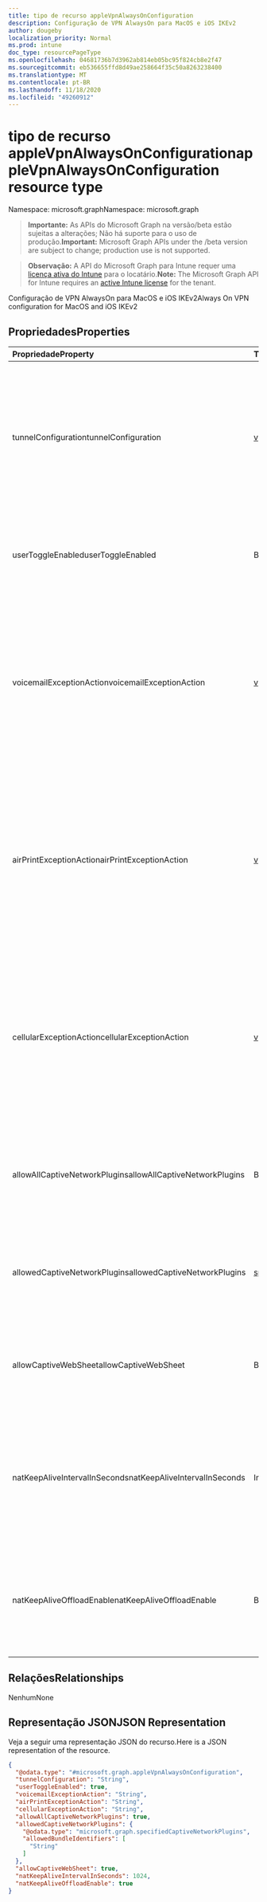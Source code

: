 ```yaml
---
title: tipo de recurso appleVpnAlwaysOnConfiguration
description: Configuração de VPN AlwaysOn para MacOS e iOS IKEv2
author: dougeby
localization_priority: Normal
ms.prod: intune
doc_type: resourcePageType
ms.openlocfilehash: 04681736b7d3962ab814eb05bc95f824cb8e2f47
ms.sourcegitcommit: eb536655ffd8d49ae258664f35c50a8263238400
ms.translationtype: MT
ms.contentlocale: pt-BR
ms.lasthandoff: 11/18/2020
ms.locfileid: "49260912"
---
```

# <a name="applevpnalwaysonconfiguration-resource-type"></a><span data-ttu-id="ab9c5-103">tipo de recurso appleVpnAlwaysOnConfiguration</span><span class="sxs-lookup"><span data-stu-id="ab9c5-103">appleVpnAlwaysOnConfiguration resource type</span></span>

<span data-ttu-id="ab9c5-104">Namespace: microsoft.graph</span><span class="sxs-lookup"><span data-stu-id="ab9c5-104">Namespace: microsoft.graph</span></span>

> <span data-ttu-id="ab9c5-105">**Importante:** As APIs do Microsoft Graph na versão/beta estão sujeitas a alterações; Não há suporte para o uso de produção.</span><span class="sxs-lookup"><span data-stu-id="ab9c5-105">**Important:** Microsoft Graph APIs under the /beta version are subject to change; production use is not supported.</span></span>

> <span data-ttu-id="ab9c5-106">**Observação:** A API do Microsoft Graph para Intune requer uma [licença ativa do Intune](https://go.microsoft.com/fwlink/?linkid=839381) para o locatário.</span><span class="sxs-lookup"><span data-stu-id="ab9c5-106">**Note:** The Microsoft Graph API for Intune requires an [active Intune license](https://go.microsoft.com/fwlink/?linkid=839381) for the tenant.</span></span>

<span data-ttu-id="ab9c5-107">Configuração de VPN AlwaysOn para MacOS e iOS IKEv2</span><span class="sxs-lookup"><span data-stu-id="ab9c5-107">Always On VPN configuration for MacOS and iOS IKEv2</span></span>

## <a name="properties"></a><span data-ttu-id="ab9c5-108">Propriedades</span><span class="sxs-lookup"><span data-stu-id="ab9c5-108">Properties</span></span>
|<span data-ttu-id="ab9c5-109">Propriedade</span><span class="sxs-lookup"><span data-stu-id="ab9c5-109">Property</span></span>|<span data-ttu-id="ab9c5-110">Tipo</span><span class="sxs-lookup"><span data-stu-id="ab9c5-110">Type</span></span>|<span data-ttu-id="ab9c5-111">Descrição</span><span class="sxs-lookup"><span data-stu-id="ab9c5-111">Description</span></span>|
|:---|:---|:---|
|<span data-ttu-id="ab9c5-112">tunnelConfiguration</span><span class="sxs-lookup"><span data-stu-id="ab9c5-112">tunnelConfiguration</span></span>|[<span data-ttu-id="ab9c5-113">vpnTunnelConfigurationType</span><span class="sxs-lookup"><span data-stu-id="ab9c5-113">vpnTunnelConfigurationType</span></span>](../resources/intune-deviceconfig-vpntunnelconfigurationtype.md)|<span data-ttu-id="ab9c5-114">Determina a quais conexões a configuração de túnel específica se aplica.</span><span class="sxs-lookup"><span data-stu-id="ab9c5-114">Determines what connections the specific tunnel configuration applies to.</span></span> <span data-ttu-id="ab9c5-115">Os valores possíveis são: `wifiAndCellular`, `cellular`, `wifi`.</span><span class="sxs-lookup"><span data-stu-id="ab9c5-115">Possible values are: `wifiAndCellular`, `cellular`, `wifi`.</span></span>|
|<span data-ttu-id="ab9c5-116">userToggleEnabled</span><span class="sxs-lookup"><span data-stu-id="ab9c5-116">userToggleEnabled</span></span>|<span data-ttu-id="ab9c5-117">Booliano</span><span class="sxs-lookup"><span data-stu-id="ab9c5-117">Boolean</span></span>|<span data-ttu-id="ab9c5-118">Permitir que o usuário alterne a configuração VPN usando a interface do usuário</span><span class="sxs-lookup"><span data-stu-id="ab9c5-118">Allow the user to toggle the VPN configuration using the UI</span></span>|
|<span data-ttu-id="ab9c5-119">voicemailExceptionAction</span><span class="sxs-lookup"><span data-stu-id="ab9c5-119">voicemailExceptionAction</span></span>|[<span data-ttu-id="ab9c5-120">vpnServiceExceptionAction</span><span class="sxs-lookup"><span data-stu-id="ab9c5-120">vpnServiceExceptionAction</span></span>](../resources/intune-deviceconfig-vpnserviceexceptionaction.md)|<span data-ttu-id="ab9c5-121">Determine se o serviço de caixa postal será isento da conexão VPN sempre ativa.</span><span class="sxs-lookup"><span data-stu-id="ab9c5-121">Determine whether voicemail service will be exempt from the always-on VPN connection.</span></span> <span data-ttu-id="ab9c5-122">Os valores possíveis são: `forceTrafficViaVPN`, `allowTrafficOutside`, `dropTraffic`.</span><span class="sxs-lookup"><span data-stu-id="ab9c5-122">Possible values are: `forceTrafficViaVPN`, `allowTrafficOutside`, `dropTraffic`.</span></span>|
|<span data-ttu-id="ab9c5-123">airPrintExceptionAction</span><span class="sxs-lookup"><span data-stu-id="ab9c5-123">airPrintExceptionAction</span></span>|[<span data-ttu-id="ab9c5-124">vpnServiceExceptionAction</span><span class="sxs-lookup"><span data-stu-id="ab9c5-124">vpnServiceExceptionAction</span></span>](../resources/intune-deviceconfig-vpnserviceexceptionaction.md)|<span data-ttu-id="ab9c5-125">Determine se o serviço de impressão do servidor será isento da conexão VPN sempre ativa.</span><span class="sxs-lookup"><span data-stu-id="ab9c5-125">Determine whether AirPrint service will be exempt from the always-on VPN connection.</span></span> <span data-ttu-id="ab9c5-126">Os valores possíveis são: `forceTrafficViaVPN`, `allowTrafficOutside`, `dropTraffic`.</span><span class="sxs-lookup"><span data-stu-id="ab9c5-126">Possible values are: `forceTrafficViaVPN`, `allowTrafficOutside`, `dropTraffic`.</span></span>|
|<span data-ttu-id="ab9c5-127">cellularExceptionAction</span><span class="sxs-lookup"><span data-stu-id="ab9c5-127">cellularExceptionAction</span></span>|[<span data-ttu-id="ab9c5-128">vpnServiceExceptionAction</span><span class="sxs-lookup"><span data-stu-id="ab9c5-128">vpnServiceExceptionAction</span></span>](../resources/intune-deviceconfig-vpnserviceexceptionaction.md)|<span data-ttu-id="ab9c5-129">Determine se o serviço celular será isento da conexão VPN sempre ativa.</span><span class="sxs-lookup"><span data-stu-id="ab9c5-129">Determine whether Cellular service will be exempt from the always-on VPN connection.</span></span> <span data-ttu-id="ab9c5-130">Os valores possíveis são: `forceTrafficViaVPN`, `allowTrafficOutside`, `dropTraffic`.</span><span class="sxs-lookup"><span data-stu-id="ab9c5-130">Possible values are: `forceTrafficViaVPN`, `allowTrafficOutside`, `dropTraffic`.</span></span>|
|<span data-ttu-id="ab9c5-131">allowAllCaptiveNetworkPlugins</span><span class="sxs-lookup"><span data-stu-id="ab9c5-131">allowAllCaptiveNetworkPlugins</span></span>|<span data-ttu-id="ab9c5-132">Booliano</span><span class="sxs-lookup"><span data-stu-id="ab9c5-132">Boolean</span></span>|<span data-ttu-id="ab9c5-133">Especifica se o tráfego de todos os plugins de rede prisioneiros deve ser permitido fora da VPN</span><span class="sxs-lookup"><span data-stu-id="ab9c5-133">Specifies whether traffic from all captive network plugins should be allowed outside the vpn</span></span>|
|<span data-ttu-id="ab9c5-134">allowedCaptiveNetworkPlugins</span><span class="sxs-lookup"><span data-stu-id="ab9c5-134">allowedCaptiveNetworkPlugins</span></span>|[<span data-ttu-id="ab9c5-135">specifiedCaptiveNetworkPlugins</span><span class="sxs-lookup"><span data-stu-id="ab9c5-135">specifiedCaptiveNetworkPlugins</span></span>](../resources/intune-deviceconfig-specifiedcaptivenetworkplugins.md)|<span data-ttu-id="ab9c5-136">Determina se todos, alguns ou nenhum aplicativo de rede cativo não nativo são permitidos</span><span class="sxs-lookup"><span data-stu-id="ab9c5-136">Determines whether all, some, or no non-native captive networking apps are allowed</span></span>|
|<span data-ttu-id="ab9c5-137">allowCaptiveWebSheet</span><span class="sxs-lookup"><span data-stu-id="ab9c5-137">allowCaptiveWebSheet</span></span>|<span data-ttu-id="ab9c5-138">Booliano</span><span class="sxs-lookup"><span data-stu-id="ab9c5-138">Boolean</span></span>|<span data-ttu-id="ab9c5-139">Determina se o tráfego do aplicativo Websheet é permitido fora da VPN</span><span class="sxs-lookup"><span data-stu-id="ab9c5-139">Determines whether traffic from the Websheet app is allowed outside of the VPN</span></span>|
|<span data-ttu-id="ab9c5-140">natKeepAliveIntervalInSeconds</span><span class="sxs-lookup"><span data-stu-id="ab9c5-140">natKeepAliveIntervalInSeconds</span></span>|<span data-ttu-id="ab9c5-141">Int32</span><span class="sxs-lookup"><span data-stu-id="ab9c5-141">Int32</span></span>|<span data-ttu-id="ab9c5-142">Especifica com que frequência, em segundos, enviar um pacote de KeepAlive de conversão de endereços de rede através da VPN</span><span class="sxs-lookup"><span data-stu-id="ab9c5-142">Specifies how often in seconds to send a network address translation keepalive package through the VPN</span></span>|
|<span data-ttu-id="ab9c5-143">natKeepAliveOffloadEnable</span><span class="sxs-lookup"><span data-stu-id="ab9c5-143">natKeepAliveOffloadEnable</span></span>|<span data-ttu-id="ab9c5-144">Booliano</span><span class="sxs-lookup"><span data-stu-id="ab9c5-144">Boolean</span></span>|<span data-ttu-id="ab9c5-145">Habilitar descarregamento de hardware de sinais de KeepAlive de NAT quando o dispositivo estiver suspenso</span><span class="sxs-lookup"><span data-stu-id="ab9c5-145">Enable hardware offloading of NAT keepalive signals when the device is asleep</span></span>|

## <a name="relationships"></a><span data-ttu-id="ab9c5-146">Relações</span><span class="sxs-lookup"><span data-stu-id="ab9c5-146">Relationships</span></span>
<span data-ttu-id="ab9c5-147">Nenhum</span><span class="sxs-lookup"><span data-stu-id="ab9c5-147">None</span></span>

## <a name="json-representation"></a><span data-ttu-id="ab9c5-148">Representação JSON</span><span class="sxs-lookup"><span data-stu-id="ab9c5-148">JSON Representation</span></span>
<span data-ttu-id="ab9c5-149">Veja a seguir uma representação JSON do recurso.</span><span class="sxs-lookup"><span data-stu-id="ab9c5-149">Here is a JSON representation of the resource.</span></span>
<!-- {
  "blockType": "resource",
  "@odata.type": "microsoft.graph.appleVpnAlwaysOnConfiguration"
}
-->
``` json
{
  "@odata.type": "#microsoft.graph.appleVpnAlwaysOnConfiguration",
  "tunnelConfiguration": "String",
  "userToggleEnabled": true,
  "voicemailExceptionAction": "String",
  "airPrintExceptionAction": "String",
  "cellularExceptionAction": "String",
  "allowAllCaptiveNetworkPlugins": true,
  "allowedCaptiveNetworkPlugins": {
    "@odata.type": "microsoft.graph.specifiedCaptiveNetworkPlugins",
    "allowedBundleIdentifiers": [
      "String"
    ]
  },
  "allowCaptiveWebSheet": true,
  "natKeepAliveIntervalInSeconds": 1024,
  "natKeepAliveOffloadEnable": true
}
```





